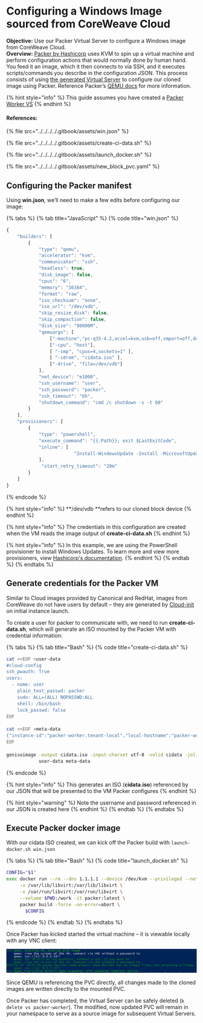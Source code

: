 # Configuring a Windows Image sourced from CoreWeave Cloud

**Objective:** Use our Packer Virtual Server to configure a Windows image from CoreWeave Cloud.\
**Overview:** [Packer by Hashicorp](https://www.packer.io/intro) uses KVM to spin up a virtual machine and perform configuration actions that would normally done by human hand. You feed it an image, which it then connects to via SSH, and it executes scripts/commands you describe in the configuration JSON. This process consists of using [the generated Virtual Server](creating-a-packer-worker-virtual-server.md) to configure our cloned image using Packer. Reference Packer’s [QEMU docs](https://www.packer.io/docs/builders/qemu) for more information.

{% hint style="info" %}
This guide assumes you have created a [Packer Worker VS](creating-a-packer-worker-virtual-server.md)
{% endhint %}

#### References:

{% file src="../../../../.gitbook/assets/win.json" %}

{% file src="../../../../.gitbook/assets/create-ci-data.sh" %}

{% file src="../../../../.gitbook/assets/launch_docker.sh" %}

{% file src="../../../../.gitbook/assets/new_block_pvc.yaml" %}

## Configuring the Packer manifest

Using **win.json**, we’ll need to make a few edits before configuring our image:

{% tabs %}
{% tab title="JavaScript" %}
{% code title="win.json" %}
```javascript
{
    "builders": [
        {
            "type": "qemu",
            "accelerator": "kvm",
            "communicator": "ssh",
            "headless": true,
            "disk_image": false,
            "cpus": "6",
            "memory": "16384",
            "format": "raw",
            "iso_checksum": "none",
            "iso_url": "/dev/vdb",
            "skip_resize_disk": false,
            "skip_compaction": false,
            "disk_size": "80000M",
            "qemuargs": [
                ["-machine","pc-q35-4.2,accel=kvm,usb=off,vmport=off,dump-guest-core=off"],
                ["-cpu", "host"],
                [ "-smp", "cpus=4,sockets=1" ],
                [ "-cdrom", "cidata.iso" ],
                ["-drive", "file=/dev/vdb"]
            ],
            "net_device": "e1000",
            "ssh_username": "user",
            "ssh_password": "packer",
            "ssh_timeout": "6h",
            "shutdown_command": "cmd /c shutdown -s -t 00"
        }
    ],
    "provisioners": [
        {
            "type": "powershell",
            "execute_command": "{{.Path}}; exit $LastExitCode",
            "inline": [
                         "Install-WindowsUpdate -Install -MicrosoftUpdate -IgnoreUserInput -AcceptAll"
            ],
             "start_retry_timeout": "20m"
        }
    ]
}

```
{% endcode %}

{% hint style="info" %}
**/dev/vdb **refers to our cloned block device
{% endhint %}

{% hint style="info" %}
The credentials in this configuration are created when the VM reads the image output of  **create-ci-data.sh**
{% endhint %}

{% hint style="info" %}
In this example, we are using the PowerShell provisioner to install Windows Updates. To learn more and view more provisioners, view [Hashicorp's documentation](https://www.packer.io/docs/provisioners/powershell).
{% endhint %}
{% endtab %}
{% endtabs %}

## Generate credentials for the Packer VM

Similar to Cloud images provided by Canonical and RedHat, images from CoreWeave do not have users by default – they are generated by [Cloud-init](https://cloudinit.readthedocs.io/en/latest/) on initial instance launch.

To create a user for packer to communicate with, we need to run **create-ci-data.sh**, which will generate an ISO mounted by the Packer VM with credential information:

{% tabs %}
{% tab title="Bash" %}
{% code title="create-ci-data.sh" %}
```bash
cat <<EOF >user-data
#cloud-config
ssh_pwauth: True
users:
  - name: user
    plain_text_passwd: packer
    sudo: ALL=(ALL) NOPASSWD:ALL
    shell: /bin/bash
    lock_passwd: false
EOF

cat <<EOF >meta-data
{"instance-id":"packer-worker.tenant-local","local-hostname":"packer-worker"}
EOF

genisoimage -output cidata.iso -input-charset utf-8 -volid cidata -joliet -r \
            user-data meta-data
```
{% endcode %}

{% hint style="info" %}
This generates an ISO (**cidata.iso**) referenced by our JSON that will be presented to the VM Packer configures
{% endhint %}

{% hint style="warning" %}
Note the username and password referenced in our JSON is created here
{% endhint %}
{% endtab %}
{% endtabs %}

## Execute Packer docker image

With our cidata ISO created, we can kick off the Packer build with `launch-docker.sh win.json`

{% tabs %}
{% tab title="Bash" %}
{% code title="launch_docker.sh" %}
```bash
CONFIG="$1"
exec docker run --rm --dns 1.1.1.1 --device /dev/kvm --privileged --net=host \
     -v /var/lib/libvirt:/var/lib/libvirt \
     -v /var/run/libvirt:/var/run/libvirt \
     --volume $PWD:/work -it packer:latest \
     packer build -force -on-error=abort \
       $CONFIG
```
{% endcode %}
{% endtab %}
{% endtabs %}

Once Packer has kicked started the virtual machine – it is viewable locally with any VNC client:

![](../../../.gitbook/assets/10.png)

Since QEMU is referencing the PVC directly, all changes made to the cloned images are written directly to the mounted PVC.

Once Packer has completed, the Virtual Server can be safely deleted (`k delete vs packer-worker`). The modified, now updated PVC will remain in your namespace to serve as a source image for subsequent Virtual Servers.
